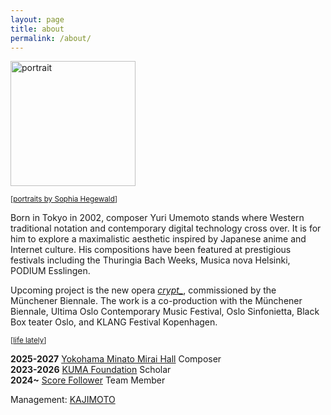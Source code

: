 ```yaml
---
layout: page
title: about
permalink: /about/
---
```

<img src="https://www.yuriumemoto.com/pics/SophiaHegewald_Yuri Umemoto2024050166139_small.jpeg" alt="portrait" width="200">  

<small>[[portraits by Sophia Hegewald](https://sophia-hegewald.de/yuri-umemoto-komponist)]</small>  

Born in Tokyo in 2002, composer Yuri Umemoto stands where Western traditional notation and contemporary digital technology cross over. It is for him to explore a maximalistic aesthetic inspired by Japanese anime and Internet culture. 
His compositions have been featured at prestigious festivals including the Thuringia Bach Weeks, Musica nova Helsinki, PODIUM Esslingen.  

Upcoming project is the new opera [*crypt_*](https://www.muenchener-biennale.de/en/programm/kalender/crypt), commissioned by the Münchener Biennale. The work is a co-production with the Münchener Biennale, Ultima Oslo Contemporary Music Festival, Oslo Sinfonietta, Black Box teater Oslo, and KLANG Festival Kopenhagen.

<small>[[life lately](/life-lately/)]</small>  

**2025-2027** [Yokohama Minato Mirai Hall](https://yokohama-minatomiraihall.jp/en/index.html) Composer  
**2023-2026** [KUMA Foundation](https://kuma-foundation.org/student/yuri-umemoto/) Scholar  
**2024~** [Score Follower](https://www.scorefollower.org/about/) Team Member  

Management: [KAJIMOTO](https://www.kajimotomusic.com/eng/artists-projects/yuri-umemoto/)

